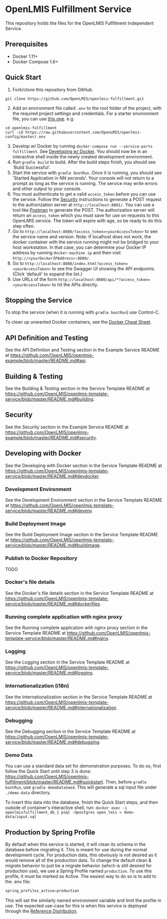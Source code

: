 # OpenLMIS Fulfillment Service
This repository holds the files for the OpenLMIS Fulfillment Independent Service.

## Prerequisites
* Docker 1.11+
* Docker Compose 1.6+

## <a name="quickstart">Quick Start</a>
1. Fork/clone this repository from GitHub.

 ```shell
 git clone https://github.com/OpenLMIS/openlmis-fulfillment.git
 ```
2. Add an environment file called `.env` to the root folder of the project, with the required 
project settings and credentials. For a starter environment file, you can use [this 
one](https://github.com/OpenLMIS/openlmis-config/blob/master/.env). e.g.

 ```shell
 cd openlmis-fulfillment
 curl -LO https://raw.githubusercontent.com/OpenLMIS/openlmis-config/master/.env
 ```
3. Develop w/ Docker by running `docker-compose run --service-ports fulfillment`.
See [Developing w/ Docker](#devdocker). You should now be in an interactive shell inside
the newly created development environment.
4. Run `gradle build` to build. After the build steps finish, you should see 'Build Successful'.
5. Start the service with `gradle bootRun`. Once it is running, you should see
'Started Application in NN seconds'. Your console will not return to a prompt as long as
the service is running. The service may write errors and other output to your console.
6. You must authenticate to get a valid `access_token` before you can use the service.
Follow the [Security](https://github.com/OpenLMIS/openlmis-example/blob/master/README.md#security)
instructions to generate a POST request to the authorization server at `http://localhost:8081/`.
You can use a tool like [Postman](https://www.getpostman.com/) to generate the POST.
The authorization server will return an `access_token` which you must save for use on requests to
this OpenLMIS service. The token will expire with age, so be ready to do this step often.
7. Go to `http://localhost:8080/?access_token=<yourAccessToken>` to see the service name and version.
Note: If localhost does not work, the docker container with the service running might not be
bridged to your host workstation. In that case, you can determine your Docker IP address by
running `docker-machine ip` and then visit `http://<yourDockerIPAddress>:8080/`.
8. Go to `http://localhost:8080/index.html?access_token=<yourAccessToken>` to see the Swagger UI showing the API endpoints.
(Click 'default' to expand the list.)
9. Use URLs of the form `http://localhost:8080/api/*?access_token=<yourAccessToken>` to hit
the APIs directly.

## Stopping the Service
To stop the service (when it is running with `gradle bootRun`) use Control-C.

To clean up unwanted Docker containers, see the [Docker Cheat Sheet](https://openlmis.atlassian.net/wiki/display/OP/Docker+Cheat+Sheet#DockerCheatSheet-Cleaningup:).

## API Definition and Testing
See the API Definition and Testing section in the Example Service README at
https://github.com/OpenLMIS/openlmis-example/blob/master/README.md#api.

## Building & Testing
See the Building & Testing section in the Service Template README at
https://github.com/OpenLMIS/openlmis-template-service/blob/master/README.md#building.

## Security
See the Security section in the Example Service README at
https://github.com/OpenLMIS/openlmis-example/blob/master/README.md#security.

## <a name="devdocker">Developing with Docker</a>
See the Developing with Docker section in the Service Template README at
https://github.com/OpenLMIS/openlmis-template-service/blob/master/README.md#devdocker.

### Development Environment
See the Development Environment section in the Service Template README at
https://github.com/OpenLMIS/openlmis-template-service/blob/master/README.md#devenv.

### Build Deployment Image
See the Build Deployment Image section in the Service Template README at
https://github.com/OpenLMIS/openlmis-template-service/blob/master/README.md#buildimage.

### Publish to Docker Repository
TODO

### Docker's file details
See the Docker's file details section in the Service Template README at
https://github.com/OpenLMIS/openlmis-template-service/blob/master/README.md#dockerfiles.

### Running complete application with nginx proxy
See the Running complete application with nginx proxy section in the Service Template README at
https://github.com/OpenLMIS/openlmis-template-service/blob/master/README.md#nginx.

### Logging
See the Logging section in the Service Template README at 
https://github.com/OpenLMIS/openlmis-template-service/blob/master/README.md#logging.

### Internationalization (i18n)
See the Internationalization section in the Service Template README at 
https://github.com/OpenLMIS/openlmis-template-service/blob/master/README.md#internationalization.

### Debugging
See the Debugging section in the Service Template README at
https://github.com/OpenLMIS/openlmis-template-service/blob/master/README.md#debugging.

### Demo Data
You can use a standard data set for demonstration purposes. To do so, first follow the Quick Start
until step 3 is done: https://github.com/OpenLMIS/openlmis-fulfillment/blob/master/README.md#quickstart.
Then, before `gradle bootRun`, use `gradle demoDataSeed`. This will generate a sql input file under
`./demo-data` directory.

To insert this data into the database, finish the Quick Start steps,
and then outside of container's interactive shell, run:
`docker exec -i openlmisfulfillment_db_1 psql -Upostgres open_lmis < demo-data/input.sql`

## Production by Spring Profile

By default when this service is started, it will clean its schema in the database before migrating
it.  This is meant for use during the normal development cycle.  For production data, this obviously
is not desired as it would remove all of the production data.  To change the default clean & migrate
behavior to just be a migrate behavior (which is still desired for production use), we use a Spring
Profile named `production`.  To use this profile, it must be marked as Active.  The easiest way to
do so is to add to the .env file:

```java
spring_profiles_active=production
```

This will set the similarly named environment variable and limit the profile in use.  The
expected use-case for this is when this service is deployed through the
[Reference Distribution](https://github.com/openlmis/openlmis-ref-distro).